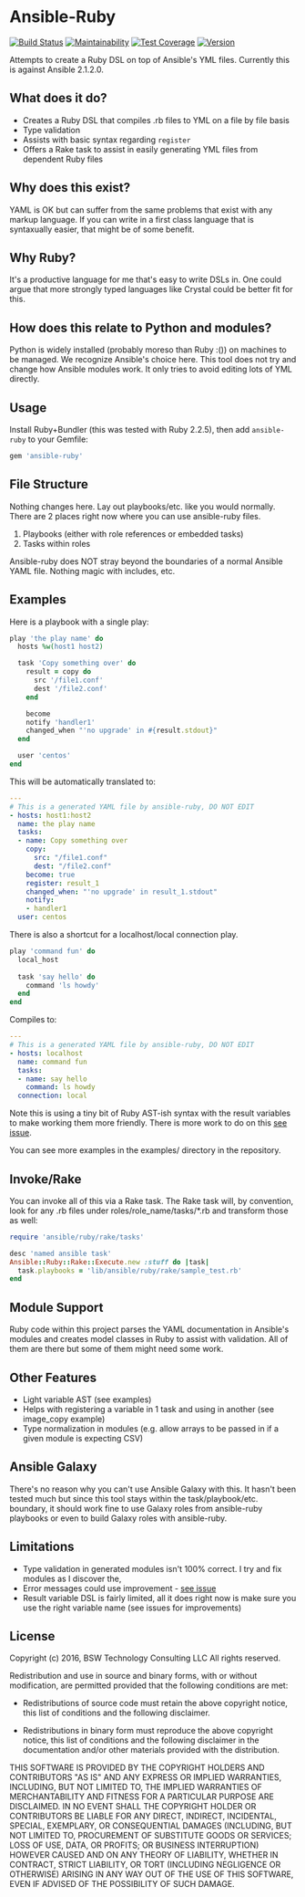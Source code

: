 # Ansible-Ruby

[![Build Status](http://img.shields.io/travis/wied03/ansible-ruby/master.svg?style=flat)](http://travis-ci.org/wied03/ansible-ruby)
[![Maintainability](https://api.codeclimate.com/v1/badges/cbfe0b2fe408abc4dd08/maintainability)](https://codeclimate.com/github/wied03/ansible-ruby/maintainability)
[![Test Coverage](https://api.codeclimate.com/v1/badges/cbfe0b2fe408abc4dd08/test_coverage)](https://codeclimate.com/github/wied03/ansible-ruby/test_coverage)
[![Version](http://img.shields.io/gem/v/ansible-ruby.svg?style=flat-square)](https://rubygems.org/gems/ansible-ruby)

Attempts to create a Ruby DSL on top of Ansible's YML files. Currently this is against Ansible 2.1.2.0.

## What does it do?
* Creates a Ruby DSL that compiles .rb files to YML on a file by file basis
* Type validation
* Assists with basic syntax regarding `register`
* Offers a Rake task to assist in easily generating YML files from dependent Ruby files

## Why does this exist?
YAML is OK but can suffer from the same problems that exist with any markup language. If you can write in a first class language that is syntaxually easier, that might be of some benefit.

## Why Ruby?

It's a productive language for me that's easy to write DSLs in. One could argue that more strongly typed languages like Crystal could be better fit for this.

## How does this relate to Python and modules?
Python is widely installed (probably moreso than Ruby :()) on machines to be managed. We recognize Ansible's choice here. This tool does not try and change how Ansible modules work. It only tries to avoid editing lots of YML directly.

## Usage

Install Ruby+Bundler (this was tested with Ruby 2.2.5), then add `ansible-ruby` to your Gemfile:

```ruby
gem 'ansible-ruby'
```

## File Structure

Nothing changes here. Lay out playbooks/etc. like you would normally. There are 2 places right now where you can use ansible-ruby files.

1. Playbooks (either with role references or embedded tasks)
2. Tasks within roles

Ansible-ruby does NOT stray beyond the boundaries of a normal Ansible YAML file. Nothing magic with includes, etc.

## Examples
Here is a playbook with a single play:
```ruby
play 'the play name' do
  hosts %w(host1 host2)

  task 'Copy something over' do
    result = copy do
      src '/file1.conf'
      dest '/file2.conf'
    end

    become
    notify 'handler1'
    changed_when "'no upgrade' in #{result.stdout}"
  end

  user 'centos'
end
```

This will be automatically translated to:
```yml
---
# This is a generated YAML file by ansible-ruby, DO NOT EDIT
- hosts: host1:host2
  name: the play name
  tasks:
  - name: Copy something over
    copy:
      src: "/file1.conf"
      dest: "/file2.conf"
    become: true
    register: result_1
    changed_when: "'no upgrade' in result_1.stdout"
    notify:
    - handler1
  user: centos
```

There is also a shortcut for a localhost/local connection play.

```ruby
play 'command fun' do
  local_host
  
  task 'say hello' do
    command 'ls howdy'
  end
end
```

Compiles to:
```yml
---
# This is a generated YAML file by ansible-ruby, DO NOT EDIT
- hosts: localhost
  name: command fun
  tasks:
  - name: say hello
    command: ls howdy
  connection: local
```

Note this is using a tiny bit of Ruby AST-ish syntax with the result variables to make working them more friendly. There is more work to do on this [see issue](https://github.com/wied03/ansible-ruby/issues/5).

You can see more examples in the examples/ directory in the repository.

## Invoke/Rake

You can invoke all of this via a Rake task. The Rake task will, by convention, look for any .rb files under roles/role_name/tasks/*.rb and transform those as well:

```ruby
require 'ansible/ruby/rake/tasks'

desc 'named ansible task'
Ansible::Ruby::Rake::Execute.new :stuff do |task|
  task.playbooks = 'lib/ansible/ruby/rake/sample_test.rb'
end
```

## Module Support

Ruby code within this project parses the YAML documentation in Ansible's modules and creates model classes in Ruby to assist with validation. All of them are there but some of them might need some work.

## Other Features
* Light variable AST (see examples)
* Helps with registering a variable in 1 task and using in another (see image_copy example)
* Type normalization in modules (e.g. allow arrays to be passed in if a given module is expecting CSV)

## Ansible Galaxy

There's no reason why you can't use Ansible Galaxy with this. It hasn't been tested much but since this tool stays within the task/playbook/etc. boundary, it should work fine to use Galaxy roles from ansible-ruby playbooks or even to build Galaxy roles with ansible-ruby.

## Limitations

* Type validation in generated modules isn't 100% correct. I try and fix modules as I discover the,
* Error messages could use improvement - [see issue](https://github.com/wied03/ansible-ruby/issues/7)
* Result variable DSL is fairly limited, all it does right now is make sure you use the right variable name (see issues for improvements) 

## License
Copyright (c) 2016, BSW Technology Consulting LLC
All rights reserved.

Redistribution and use in source and binary forms, with or without
modification, are permitted provided that the following conditions are met:

* Redistributions of source code must retain the above copyright notice, this
  list of conditions and the following disclaimer.

* Redistributions in binary form must reproduce the above copyright notice,
  this list of conditions and the following disclaimer in the documentation
  and/or other materials provided with the distribution.

THIS SOFTWARE IS PROVIDED BY THE COPYRIGHT HOLDERS AND CONTRIBUTORS "AS IS"
AND ANY EXPRESS OR IMPLIED WARRANTIES, INCLUDING, BUT NOT LIMITED TO, THE
IMPLIED WARRANTIES OF MERCHANTABILITY AND FITNESS FOR A PARTICULAR PURPOSE ARE
DISCLAIMED. IN NO EVENT SHALL THE COPYRIGHT HOLDER OR CONTRIBUTORS BE LIABLE
FOR ANY DIRECT, INDIRECT, INCIDENTAL, SPECIAL, EXEMPLARY, OR CONSEQUENTIAL
DAMAGES (INCLUDING, BUT NOT LIMITED TO, PROCUREMENT OF SUBSTITUTE GOODS OR
SERVICES; LOSS OF USE, DATA, OR PROFITS; OR BUSINESS INTERRUPTION) HOWEVER
CAUSED AND ON ANY THEORY OF LIABILITY, WHETHER IN CONTRACT, STRICT LIABILITY,
OR TORT (INCLUDING NEGLIGENCE OR OTHERWISE) ARISING IN ANY WAY OUT OF THE USE
OF THIS SOFTWARE, EVEN IF ADVISED OF THE POSSIBILITY OF SUCH DAMAGE.

